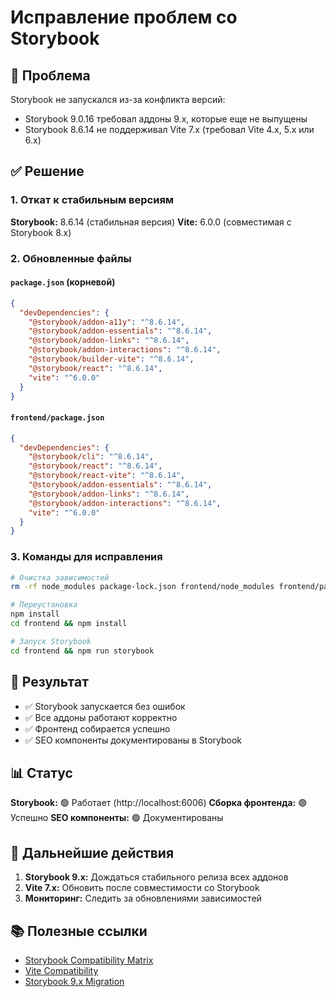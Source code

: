 # Исправление проблем со Storybook

## 🐛 Проблема

Storybook не запускался из-за конфликта версий:
- Storybook 9.0.16 требовал аддоны 9.x, которые еще не выпущены
- Storybook 8.6.14 не поддерживал Vite 7.x (требовал Vite 4.x, 5.x или 6.x)

## ✅ Решение

### 1. Откат к стабильным версиям

**Storybook:** 8.6.14 (стабильная версия)
**Vite:** 6.0.0 (совместимая с Storybook 8.x)

### 2. Обновленные файлы

#### `package.json` (корневой)
```json
{
  "devDependencies": {
    "@storybook/addon-a11y": "^8.6.14",
    "@storybook/addon-essentials": "^8.6.14",
    "@storybook/addon-links": "^8.6.14",
    "@storybook/addon-interactions": "^8.6.14",
    "@storybook/builder-vite": "^8.6.14",
    "@storybook/react": "^8.6.14",
    "vite": "^6.0.0"
  }
}
```

#### `frontend/package.json`
```json
{
  "devDependencies": {
    "@storybook/cli": "^8.6.14",
    "@storybook/react": "^8.6.14",
    "@storybook/react-vite": "^8.6.14",
    "@storybook/addon-essentials": "^8.6.14",
    "@storybook/addon-links": "^8.6.14",
    "@storybook/addon-interactions": "^8.6.14",
    "vite": "^6.0.0"
  }
}
```

### 3. Команды для исправления

```bash
# Очистка зависимостей
rm -rf node_modules package-lock.json frontend/node_modules frontend/package-lock.json

# Переустановка
npm install
cd frontend && npm install

# Запуск Storybook
cd frontend && npm run storybook
```

## 🎯 Результат

- ✅ Storybook запускается без ошибок
- ✅ Все аддоны работают корректно
- ✅ Фронтенд собирается успешно
- ✅ SEO компоненты документированы в Storybook

## 📊 Статус

**Storybook:** 🟢 Работает (http://localhost:6006)
**Сборка фронтенда:** 🟢 Успешно
**SEO компоненты:** 🟢 Документированы

## 🔄 Дальнейшие действия

1. **Storybook 9.x:** Дождаться стабильного релиза всех аддонов
2. **Vite 7.x:** Обновить после совместимости со Storybook
3. **Мониторинг:** Следить за обновлениями зависимостей

## 📚 Полезные ссылки

- [Storybook Compatibility Matrix](https://storybook.js.org/docs/8.0/get-started/setup)
- [Vite Compatibility](https://vitejs.dev/guide/migration.html)
- [Storybook 9.x Migration](https://storybook.js.org/docs/9.0/get-started/migration-guide) 

